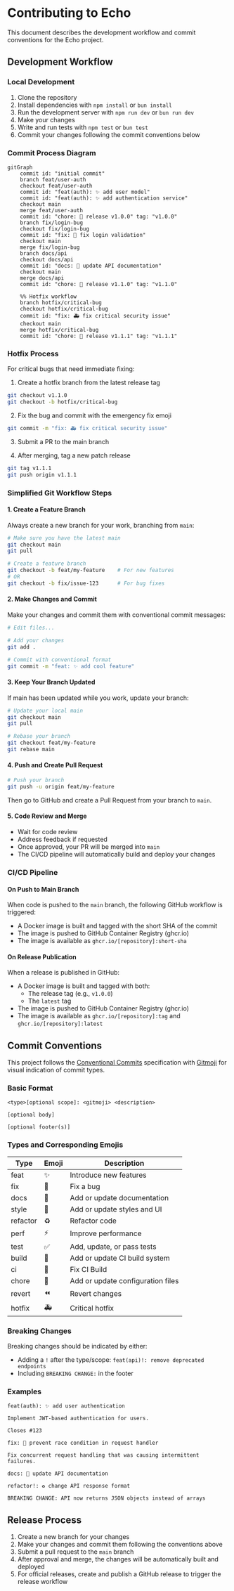 # Contributing to Echo

This document describes the development workflow and commit conventions for the Echo project.

## Development Workflow

### Local Development

1. Clone the repository
2. Install dependencies with `npm install` or `bun install`
3. Run the development server with `npm run dev` or `bun run dev`
4. Make your changes
5. Write and run tests with `npm test` or `bun test`
6. Commit your changes following the commit conventions below

### Commit Process Diagram

```mermaid
gitGraph
    commit id: "initial commit"
    branch feat/user-auth
    checkout feat/user-auth
    commit id: "feat(auth): ✨ add user model"
    commit id: "feat(auth): ✨ add authentication service"
    checkout main
    merge feat/user-auth
    commit id: "chore: 🔖 release v1.0.0" tag: "v1.0.0"
    branch fix/login-bug
    checkout fix/login-bug
    commit id: "fix: 🐛 fix login validation"
    checkout main
    merge fix/login-bug
    branch docs/api
    checkout docs/api
    commit id: "docs: 📝 update API documentation"
    checkout main
    merge docs/api
    commit id: "chore: 🔖 release v1.1.0" tag: "v1.1.0"
    
    %% Hotfix workflow
    branch hotfix/critical-bug
    checkout hotfix/critical-bug
    commit id: "fix: 🚑️ fix critical security issue"
    checkout main
    merge hotfix/critical-bug
    commit id: "chore: 🔖 release v1.1.1" tag: "v1.1.1"
```

### Hotfix Process

For critical bugs that need immediate fixing:

1. Create a hotfix branch from the latest release tag
```bash
git checkout v1.1.0
git checkout -b hotfix/critical-bug
```

2. Fix the bug and commit with the emergency fix emoji
```bash
git commit -m "fix: 🚑️ fix critical security issue"
```

3. Submit a PR to the main branch

4. After merging, tag a new patch release
```bash
git tag v1.1.1
git push origin v1.1.1
```

### Simplified Git Workflow Steps

#### 1. Create a Feature Branch

Always create a new branch for your work, branching from `main`:

```bash
# Make sure you have the latest main
git checkout main
git pull

# Create a feature branch
git checkout -b feat/my-feature    # For new features
# OR
git checkout -b fix/issue-123      # For bug fixes
```

#### 2. Make Changes and Commit

Make your changes and commit them with conventional commit messages:

```bash
# Edit files...

# Add your changes
git add .

# Commit with conventional format
git commit -m "feat: ✨ add cool feature"
```

#### 3. Keep Your Branch Updated

If main has been updated while you work, update your branch:

```bash
# Update your local main
git checkout main
git pull

# Rebase your branch
git checkout feat/my-feature
git rebase main
```

#### 4. Push and Create Pull Request

```bash
# Push your branch
git push -u origin feat/my-feature
```

Then go to GitHub and create a Pull Request from your branch to `main`.

#### 5. Code Review and Merge

- Wait for code review
- Address feedback if requested
- Once approved, your PR will be merged into `main`
- The CI/CD pipeline will automatically build and deploy your changes

### CI/CD Pipeline

#### On Push to Main Branch

When code is pushed to the `main` branch, the following GitHub workflow is triggered:

- A Docker image is built and tagged with the short SHA of the commit
- The image is pushed to GitHub Container Registry (ghcr.io)
- The image is available as `ghcr.io/[repository]:short-sha`

#### On Release Publication

When a release is published in GitHub:

- A Docker image is built and tagged with both:
  - The release tag (e.g., `v1.0.0`)
  - The `latest` tag
- The image is pushed to GitHub Container Registry (ghcr.io)
- The image is available as `ghcr.io/[repository]:tag` and `ghcr.io/[repository]:latest`

## Commit Conventions

This project follows the [Conventional Commits](https://www.conventionalcommits.org/en/v1.0.0/) specification with [Gitmoji](https://gitmoji.dev/) for visual indication of commit types.

### Basic Format

```
<type>[optional scope]: <gitmoji> <description>

[optional body]

[optional footer(s)]
```

### Types and Corresponding Emojis

| Type | Emoji | Description |
|------|-------|-------------|
| feat | ✨ | Introduce new features |
| fix | 🐛 | Fix a bug |
| docs | 📝 | Add or update documentation |
| style | 💄 | Add or update styles and UI |
| refactor | ♻️ | Refactor code |
| perf | ⚡️ | Improve performance |
| test | ✅ | Add, update, or pass tests |
| build | 👷 | Add or update CI build system |
| ci | 💚 | Fix CI Build |
| chore | 🔧 | Add or update configuration files |
| revert | ⏪️ | Revert changes |
| hotfix | 🚑️ | Critical hotfix |

### Breaking Changes

Breaking changes should be indicated by either:
- Adding a `!` after the type/scope: `feat(api)!: remove deprecated endpoints`
- Including `BREAKING CHANGE:` in the footer

### Examples

```
feat(auth): ✨ add user authentication

Implement JWT-based authentication for users.

Closes #123
```

```
fix: 🐛 prevent race condition in request handler

Fix concurrent request handling that was causing intermittent failures.
```

```
docs: 📝 update API documentation
```

```
refactor!: ♻️ change API response format

BREAKING CHANGE: API now returns JSON objects instead of arrays
```

## Release Process

1. Create a new branch for your changes
2. Make your changes and commit them following the conventions above
3. Submit a pull request to the `main` branch
4. After approval and merge, the changes will be automatically built and deployed
5. For official releases, create and publish a GitHub release to trigger the release workflow 